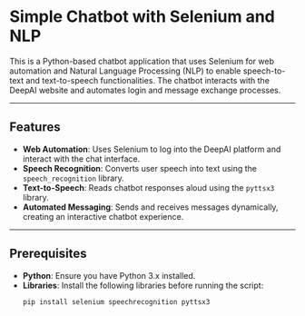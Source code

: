 # Simple Chatbot with Selenium and NLP

This is a Python-based chatbot application that uses Selenium for web automation and Natural Language Processing (NLP) to enable speech-to-text and text-to-speech functionalities. The chatbot interacts with the DeepAI website and automates login and message exchange processes.

---

## Features

- **Web Automation**: Uses Selenium to log into the DeepAI platform and interact with the chat interface.
- **Speech Recognition**: Converts user speech into text using the `speech_recognition` library.
- **Text-to-Speech**: Reads chatbot responses aloud using the `pyttsx3` library.
- **Automated Messaging**: Sends and receives messages dynamically, creating an interactive chatbot experience.

---

## Prerequisites

- **Python**: Ensure you have Python 3.x installed.
- **Libraries**: Install the following libraries before running the script:
  ```bash
  pip install selenium speechrecognition pyttsx3
